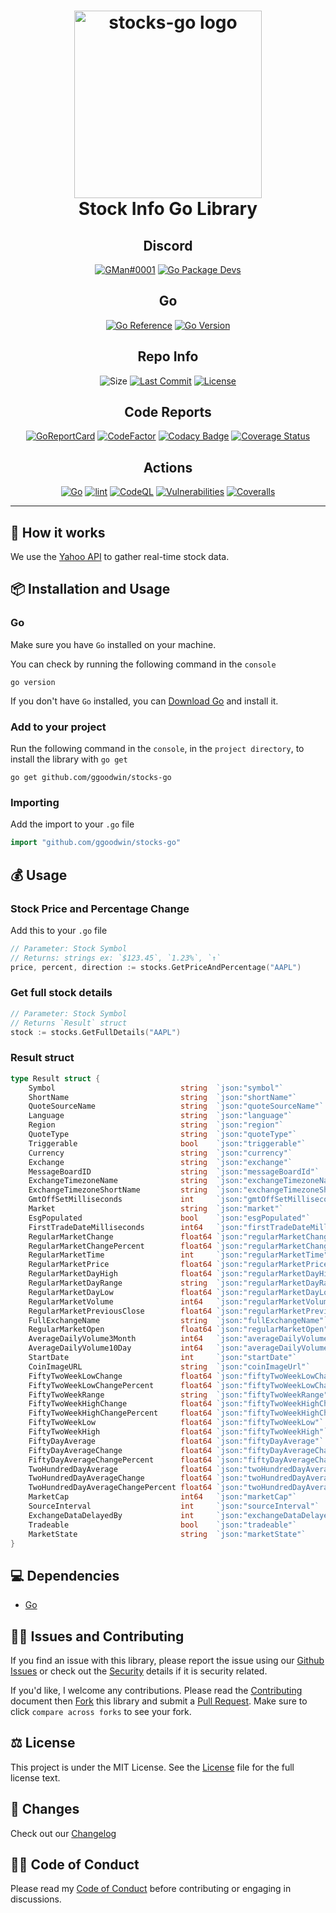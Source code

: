 <div align="center">
	<h1><img alt="stocks-go logo" src="https://github.com/ggoodwin/stocks-go/blob/master/myse.png" height="300" /><br />
		Stock Info Go Library
	</h1>

<h2>Discord</h2>

[![GMan#0001](https://dcbadge.vercel.app/api/shield/179795086543028224)](https://discord.id/?prefill=179795086543028224) [![Go Package Devs](https://dcbadge.vercel.app/api/server/jwEYR2Dume)](https://discord.gg/jwEYR2Dume)

<h2>Go</h2>

[![Go Reference](https://pkg.go.dev/badge/ggoodwin/stocks-go.svg)](https://pkg.go.dev/github.com/ggoodwin/stocks-go) [![Go Version](https://img.shields.io/github/go-mod/go-version/ggoodwin/stocks-go)](https://go.dev/doc/go1.19)

<h2>Repo Info</h2>

![Size](https://img.shields.io/github/languages/code-size/ggoodwin/stocks-go) [![Last Commit](https://img.shields.io/github/last-commit/ggoodwin/stocks-go)](https://github.com/ggoodwin/stocks-go/commits/master) [![License](https://img.shields.io/github/license/ggoodwin/stocks-go)](https://github.com/ggoodwin/stocks-go/blob/master/LICENSE.md)

<h2>Code Reports</h2>

[![GoReportCard](https://goreportcard.com/badge/github.com/ggoodwin/stocks-go)](https://goreportcard.com/report/github.com/ggoodwin/stocks-go) [![CodeFactor](https://www.codefactor.io/repository/github/ggoodwin/stocks-go/badge)](https://www.codefactor.io/repository/github/ggoodwin/stocks-go) [![Codacy Badge](https://app.codacy.com/project/badge/Grade/17f51d3e54264211b19220ce470783ae)](https://app.codacy.com/gh/ggoodwin/stocks-go/dashboard) [![Coverage Status](https://coveralls.io/repos/github/ggoodwin/stocks-go/badge.svg?branch=master)](https://coveralls.io/github/ggoodwin/stocks-go?branch=master)

<h2>Actions</h2>

[![Go](https://github.com/ggoodwin/stocks-go/actions/workflows/go.yml/badge.svg?branch=master)](https://github.com/ggoodwin/stocks-go/actions/workflows/go.yml) [![lint](https://github.com/ggoodwin/stocks-go/actions/workflows/lint.yml/badge.svg?branch=master)](https://github.com/ggoodwin/stocks-go/actions/workflows/lint.yml) [![CodeQL](https://github.com/ggoodwin/stocks-go/actions/workflows/github-code-scanning/codeql/badge.svg?branch=master)](https://github.com/ggoodwin/stocks-go/actions/workflows/github-code-scanning/codeql) [![Vulnerabilities](https://github.com/ggoodwin/stocks-go/actions/workflows/vulnerabilities.yml/badge.svg?branch=master)](https://github.com/ggoodwin/stocks-go/actions/workflows/vulnerabilities.yml) [![Coveralls](https://github.com/ggoodwin/stocks-go/actions/workflows/coveralls.yml/badge.svg?branch=master)](https://github.com/ggoodwin/stocks-go/actions/workflows/coveralls.yml)

</div>
<hr/>

## 🌟 How it works

We use the [Yahoo API] to gather real-time stock data.

## 📦 Installation and Usage

### Go

Make sure you have `Go` installed on your machine.

You can check by running the following command in the `console`

```plain
go version
```

If you don't have `Go` installed, you can [Download Go] and install it.

### Add to your project

Run the following command in the `console`, in the `project directory`, to install the library with `go get`

```plain
go get github.com/ggoodwin/stocks-go
```

### Importing

Add the import to your `.go` file

```go
import "github.com/ggoodwin/stocks-go"
```

## 💰 Usage

### Stock Price and Percentage Change

Add this to your `.go` file

```go
// Parameter: Stock Symbol
// Returns: strings ex: `$123.45`, `1.23%`, `↑`
price, percent, direction := stocks.GetPriceAndPercentage("AAPL")
```

### Get full stock details

```go
// Parameter: Stock Symbol
// Returns `Result` struct
stock := stocks.GetFullDetails("AAPL")
```

### Result struct

```go
type Result struct {
	Symbol                            string  `json:"symbol"`
	ShortName                         string  `json:"shortName"`
	QuoteSourceName                   string  `json:"quoteSourceName"`
	Language                          string  `json:"language"`
	Region                            string  `json:"region"`
	QuoteType                         string  `json:"quoteType"`
	Triggerable                       bool    `json:"triggerable"`
	Currency                          string  `json:"currency"`
	Exchange                          string  `json:"exchange"`
	MessageBoardID                    string  `json:"messageBoardId"`
	ExchangeTimezoneName              string  `json:"exchangeTimezoneName"`
	ExchangeTimezoneShortName         string  `json:"exchangeTimezoneShortName"`
	GmtOffSetMilliseconds             int     `json:"gmtOffSetMilliseconds"`
	Market                            string  `json:"market"`
	EsgPopulated                      bool    `json:"esgPopulated"`
	FirstTradeDateMilliseconds        int64   `json:"firstTradeDateMilliseconds"`
	RegularMarketChange               float64 `json:"regularMarketChange"`
	RegularMarketChangePercent        float64 `json:"regularMarketChangePercent"`
	RegularMarketTime                 int     `json:"regularMarketTime"`
	RegularMarketPrice                float64 `json:"regularMarketPrice"`
	RegularMarketDayHigh              float64 `json:"regularMarketDayHigh"`
	RegularMarketDayRange             string  `json:"regularMarketDayRange"`
	RegularMarketDayLow               float64 `json:"regularMarketDayLow"`
	RegularMarketVolume               int64   `json:"regularMarketVolume"`
	RegularMarketPreviousClose        float64 `json:"regularMarketPreviousClose"`
	FullExchangeName                  string  `json:"fullExchangeName"`
	RegularMarketOpen                 float64 `json:"regularMarketOpen"`
	AverageDailyVolume3Month          int64   `json:"averageDailyVolume3Month"`
	AverageDailyVolume10Day           int64   `json:"averageDailyVolume10Day"`
	StartDate                         int     `json:"startDate"`
	CoinImageURL                      string  `json:"coinImageUrl"`
	FiftyTwoWeekLowChange             float64 `json:"fiftyTwoWeekLowChange"`
	FiftyTwoWeekLowChangePercent      float64 `json:"fiftyTwoWeekLowChangePercent"`
	FiftyTwoWeekRange                 string  `json:"fiftyTwoWeekRange"`
	FiftyTwoWeekHighChange            float64 `json:"fiftyTwoWeekHighChange"`
	FiftyTwoWeekHighChangePercent     float64 `json:"fiftyTwoWeekHighChangePercent"`
	FiftyTwoWeekLow                   float64 `json:"fiftyTwoWeekLow"`
	FiftyTwoWeekHigh                  float64 `json:"fiftyTwoWeekHigh"`
	FiftyDayAverage                   float64 `json:"fiftyDayAverage"`
	FiftyDayAverageChange             float64 `json:"fiftyDayAverageChange"`
	FiftyDayAverageChangePercent      float64 `json:"fiftyDayAverageChangePercent"`
	TwoHundredDayAverage              float64 `json:"twoHundredDayAverage"`
	TwoHundredDayAverageChange        float64 `json:"twoHundredDayAverageChange"`
	TwoHundredDayAverageChangePercent float64 `json:"twoHundredDayAverageChangePercent"`
	MarketCap                         int64   `json:"marketCap"`
	SourceInterval                    int     `json:"sourceInterval"`
	ExchangeDataDelayedBy             int     `json:"exchangeDataDelayedBy"`
	Tradeable                         bool    `json:"tradeable"`
	MarketState                       string  `json:"marketState"`
}
```

## 💻 Dependencies

- [Go]

## 🙇‍♂️ Issues and Contributing

If you find an issue with this library, please report the issue using our [Github Issues] or check out the [Security] details if it is security related.

If you'd like, I welcome any contributions. Please read the [Contributing] document then [Fork] this library and submit a [Pull Request]. Make sure to click `compare across forks` to see your fork.

## ⚖️ License

This project is under the MIT License. See the [License] file for the full license text.

## 📜 Changes

Check out our [Changelog]

## 👍🏻 Code of Conduct

Please read my [Code of Conduct] before contributing or engaging in discussions.

<!-- Links -->
[LICENSE]: https://github.com/ggoodwin/stocks-go/blob/master/LICENSE.md
[CHANGELOG]: https://github.com/ggoodwin/stocks-go/blob/master/CHANGELOG.md
[SECURITY]: https://github.com/ggoodwin/stocks-go/blob/master/SECURITY.md
[FORK]: https://github.com/ggoodwin/stocks-go/fork
[PULL REQUEST]: https://github.com/ggoodwin/stocks-go/compare
[CODE OF CONDUCT]: https://github.com/ggoodwin/stocks-go/blob/master/CODE_OF_CONDUCT.md
[CONTRIBUTING]: https://github.com/ggoodwin/stocks-go/blob/master/CONTRIBUTING.md
[GITHUB ISSUES]: https://github.com/ggoodwin/stocks-go/issues
[YAHOO API]: https://finance.yahoo.com/most-active
[GO]: https://go.dev/
[DOWNLOAD GO]: https://go.dev/dl/

